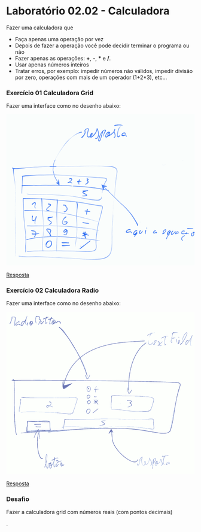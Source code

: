 # Laboratório 02.02 - Calculadora

Fazer uma calculadora que
- Faça apenas uma operação por vez
- Depois de fazer a operação você pode decidir terminar o programa ou não
- Fazer apenas as operações: **+**, **-**, **\*** e **/**.
- Usar apenas números inteiros
- Tratar erros, por exemplo: impedir números não válidos, impedir divisão por zero, operações com mais de um operador (1+2*3), etc...

### Exercício 01 Calculadora Grid

Fazer uma interface como no desenho abaixo:

<img src="calculadora_grid.png" alt="drawing" width="800"/>


[Resposta](https://github.com/viniciusdenovaes/Unip232ALPOO/tree/master/Lab02.02/src/calculadora_grid)


### Exercício 02 Calculadora Radio

Fazer uma interface como no desenho abaixo:

<img src="calculadora_radio.png" alt="drawing" width="800"/>

[Resposta](https://github.com/viniciusdenovaes/Unip232ALPOO/tree/master/Lab02.02/src/calculadora_radio)


### Desafio

Fazer a calculadora grid com números reais (com pontos decimais)















.
